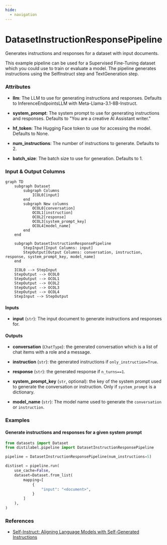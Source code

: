 ```yaml
---
hide:
  - navigation
---
```

# DatasetInstructionResponsePipeline

Generates instructions and responses for a dataset with input documents.



This example pipeline can be used for a Supervised Fine-Tuning dataset which you
    could use to train or evaluate a model. The pipeline generates instructions using the
    SelfInstruct step and TextGeneration step.





### Attributes

- **llm**: The LLM to use for generating instructions and responses. Defaults to  InferenceEndpointsLLM with Meta-Llama-3.1-8B-Instruct.

- **system_prompt**: The system prompt to use for generating instructions and responses.  Defaults to "You are a creative AI Assistant writer."

- **hf_token**: The Hugging Face token to use for accessing the model. Defaults to None.

- **num_instructions**: The number of instructions to generate. Defaults to 2.

- **batch_size**: The batch size to use for generation. Defaults to 1.





### Input & Output Columns

``` mermaid
graph TD
	subgraph Dataset
		subgraph Columns
			ICOL0[input]
		end
		subgraph New columns
			OCOL0[conversation]
			OCOL1[instruction]
			OCOL2[response]
			OCOL3[system_prompt_key]
			OCOL4[model_name]
		end
	end

	subgraph DatasetInstructionResponsePipeline
		StepInput[Input Columns: input]
		StepOutput[Output Columns: conversation, instruction, response, system_prompt_key, model_name]
	end

	ICOL0 --> StepInput
	StepOutput --> OCOL0
	StepOutput --> OCOL1
	StepOutput --> OCOL2
	StepOutput --> OCOL3
	StepOutput --> OCOL4
	StepInput --> StepOutput

```


#### Inputs


- **input** (`str`): The input document to generate instructions and responses for.




#### Outputs


- **conversation** (`ChatType`): the generated conversation which is a list of chat  items with a role and a message.

- **instruction** (`str`): the generated instructions if `only_instruction=True`.

- **response** (`str`): the generated response if `n_turns==1`.

- **system_prompt_key** (`str`, optional): the key of the system prompt used to generate  the conversation or instruction. Only if `system_prompt` is a dictionary.

- **model_name** (`str`): The model name used to generate the `conversation` or `instruction`.





### Examples


#### Generate instructions and responses for a given system prompt
```python
from datasets import Dataset
from distilabel.pipeline import DatasetInstructionResponsePipeline

pipeline = DatasetInstructionResponsePipeline(num_instructions=5)

distiset = pipeline.run(
    use_cache=False,
    dataset=Dataset.from_list(
        mapping=[
            {
                "input": "<document>",
            }
        ]
    ),
)
```




### References

- [Self-Instruct: Aligning Language Models with Self-Generated Instructions](https://arxiv.org/abs/2212.10560)


